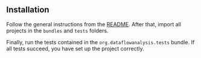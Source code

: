 ## Installation 
Follow the general instructions from the [README](../README.md).
After that, import all projects in the `bundles` and `tests` folders.

Finally, run the tests contained in the `org.dataflowanalysis.tests` bundle.
If all tests succeed, you have set up the project correctly.
